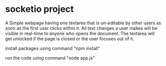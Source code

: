 # socketio project
A Simple webpage having one textarea that is un-editable by other users as soon as the first user clicks within it. All text changes a user makes will be visible in real-time to anyone who opens the document. The textarea will get unlocked if the page is closed or the user focuses out of it.

install packages using command "npm install"

run the code using command "node app.js"
